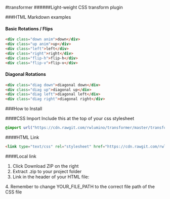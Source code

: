 #transformer
######Light-weight CSS transform plugin


###HTML Markdown examples
#### Basic Rotations / Flips
```html
<div class="down anim">down</div>
<div class="up anim">up</div>
<div class="left">left</div>
<div class="right">right</div>
<div class="flip-h">flip-h</div>
<div class="flip-v">flip-v</div>
```

#### Diagonal Rotations
```html
<div class="diag down">diagonal down</div>
<div class="diag up">diagonal up</div>
<div class="diag left">diagonal left</div>
<div class="diag right">diagonal right</div>
```

###How to Install

####CSS Import
Include this at the top of your css stylesheet
```css
@import url("https://cdn.rawgit.com/rwlumino/transformer/master/transformer.css") all;
```

####HTML Link
```html
<link type="text/css" rel="stylesheet" href="https://cdn.rawgit.com/rwlumino/transformer/master/transformer.css" />
```

####Local link
1. Click Download ZIP on the right
2. Extract .zip to your project folder
3. Link in the header of your HTML file:
  <link type="text/css" rel="stylesheet" href="YOUR_FILE_PATH/transformer.css" />
4. Remember to change YOUR_FILE_PATH to the correct file path of the CSS file

